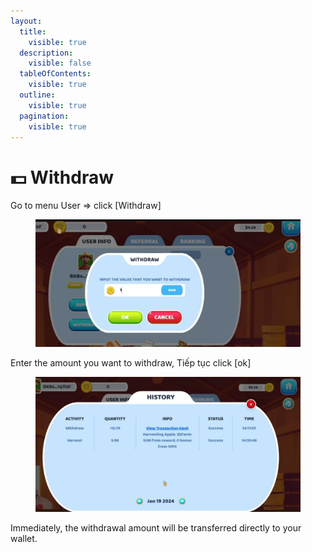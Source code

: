 ```yaml
---
layout:
  title:
    visible: true
  description:
    visible: false
  tableOfContents:
    visible: true
  outline:
    visible: true
  pagination:
    visible: true
---
```


# 💵 Withdraw

Go to menu User => click \[Withdraw]

<figure><img src="../../.gitbook/assets/image (5).png" alt=""><figcaption></figcaption></figure>

Enter the amount you want to withdraw, Tiếp tục click \[ok]

<figure><img src="../../.gitbook/assets/image (6).png" alt=""><figcaption></figcaption></figure>

Immediately, the withdrawal amount will be transferred directly to your wallet.

